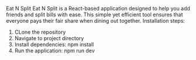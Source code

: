 Eat N Split
Eat N Split is a React-based application designed to help you add friends and split bills with ease. 
This simple yet efficient tool ensures that everyone pays their fair share when dining out together.
Installation steps:
1. CLone the repository
2. Navigate to project directory
3. Install dependencies: npm install
4. Run the application: npm run dev
